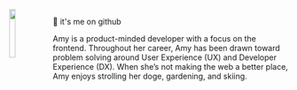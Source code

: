 <img align="left" src="foreshadowing.jpeg" width="15%" height="15%" />

👋 it's me on github

Amy is a product-minded developer with a focus on the frontend. Throughout her career, Amy has been drawn toward problem solving around User Experience (UX) and Developer Experience (DX). When she’s not making the web a better place, Amy enjoys strolling her doge, gardening, and skiing.
